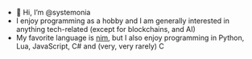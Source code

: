 - 👋 Hi, I’m @systemonia
- I enjoy programming as a hobby and I am generally interested in anything tech-related (except for blockchains, and AI)
- My favorite language is [nim](//github.com/nim-lang/nim/), but I also enjoy programming in Python, Lua, JavaScript, C# and (very, very rarely) C

